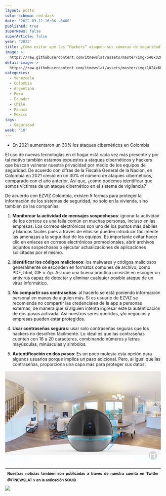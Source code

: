 ```yaml
---
layout: posts
color-schema: red-dark
date: '2022-03-12 16:06 -0400'
published: true
superNews: false
superArticle: false
year: '2022'
title: ¿Cómo evitar que los “Hackers” ataquen sus cámaras de seguridad?
image: >-
  https://raw.githubusercontent.com/itnewslat/assets/master/img/540x320/Domotica-p.jpg
detail-image: >-
  https://raw.githubusercontent.com/itnewslat/assets/master/img/1024x680/Domotica-g.jpg
categories:
  - Venezuela
  - Colombia
  - Argentina
  - Perú
  - Ecuador
  - Chile
  - Panama
  - Mexico
tags:
  - Seguridad
week: '10'
---
```

- En 2021 aumentaron un 30% los ataques cibernéticos en Colombia


El uso de nuevas tecnologías en el hogar está cada vez más presente y por tal motivo también estamos expuestos a ataques cibernéticos y hackers que buscan vulnerar nuestra privacidad por medio de los equipos de seguridad. De acuerdo con cifras de la Fiscalía General de la Nación, en Colombia en 2021 creció en un 30% el número de ataques cibernéticos, comparado con el año anterior. Así que, ¿cómo podemos identificar que somos víctimas de un ataque cibernético en el sistema de vigilancia?

De acuerdo con EZVIZ Colombia, existen 5 formas para proteger la información de los sistemas de seguridad, no solo en la vivienda, sino también de las compañías:

1. **Monitorear la actividad de mensajes sospechosos**: ignorar la actividad de los correos es una falla común en muchas personas, incluso en las empresas.  Los correos electrónicos son uno de los puntos más débiles y blancos fáciles pues a través de ellos se pueden introducir fácilmente las amenazas a la seguridad de los equipos. Es importante evitar hacer clic en enlaces en correos electrónicos promocionales, abrir archivos adjuntos sospechosos o ejecutar actualizaciones de aplicaciones solicitadas por el mismo.

2. **Identificar los códigos maliciosos**: los malwares y códigos maliciosos generalmente se esconden en formatos comunes de archivo, como PDF, html, GIF o Zip. Así que una buena práctica consiste en escoger un antivirus capaz de detectar y eliminar cualquier posible ataque de un virus informático.

3. **No compartir sus contraseñas**: al hacerlo se está poniendo información personal en manos de alguien más. Si es usuario de EZVIZ se recomienda no compartir las credenciales de la app a personas externas, de manera que si alguien intenta ingresar este la autenticación de dos pasos activada. Así nuestros seres queridos, y/o negocios y empresas pueden estar protegidos.

4. **Usar contraseñas seguras**: usar solo contraseñas seguras que los hackers no descifren fácilmente. Lo ideal es que las contraseñas cuenten con 16 a 20 caracteres, combinando números y letras mayúsculas, minúsculas y símbolos.

5. **Autentificación en dos pasos**: Es un poco molesta esta opción para algunos usuarios porque implica un paso adicional. Pero, al igual que las contraseñas, proporciona una capa más para proteger sus datos.

![](https://raw.githubusercontent.com/itnewslat/assets/master/img/540x320/Domotica-p.jpg) 
 
<table style="height: 42px;" width="569">
<tbody>
<tr>
<td style="text-align: justify;"><sub><strong>Nuestras noticias también son publicadas a través de nuestra cuenta en Twitter <a href="https://twitter.com/itnewslat?lang=es">@ITNEWSLAT</a> y en la aplicación <a href="https://squidapp.co/en/">SQUID</a></strong></sub></td>
</tr>
</tbody>
</table>

<img src="https://tracker.metricool.com/c3po.jpg?hash=56f88a41e39ab42c063cc51676587a04"/>